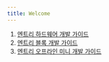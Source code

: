 ```yaml
---
title: Welcome
---
```


1. [엔트리 하드웨어 개발 가이드](/docs/entry-hw/2016-05-01-getting_started/)
1. [엔트리 블록 개발 가이드](/docs/entryjs/2016-05-22-add_new_blocks/)
1. [엔트리 오프라인 미니 개발 가이드](/docs/entry-mini/2016-12-12-getting_started/)
